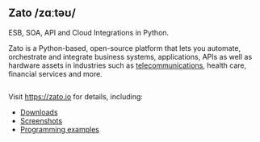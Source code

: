<p align="center">
  <a href="https://zato.io?gh1"><img alt="" src="https://zato.io/static/img/platform2.webp" /></a>
</p>

Zato /zɑːtəʊ/
-------------

ESB, SOA, API and Cloud Integrations in Python.

Zato is a Python-based, open-source platform that lets you automate, orchestrate and integrate business systems, applications, APIs
as well as hardware assets in industries such as
[telecommunications](https://zato.io/en/industry/telecom/index.html),
health care,
financial services
and more.

<p align="center">
  <a href="https://zato.io?gh2"><img alt="" src="https://zato.io/static/img/platform.webp" /></a>
</p>

Visit https://zato.io for details, including:

* [Downloads](https://zato.io/en/docs/3.2/admin/guide/install/index.html?gh)
* [Screenshots](https://zato.io/en/docs/3.2/intro/screenshots.html?gh)
* [Programming examples](https://zato.io/en/docs/3.2/dev/index.html?gh)
